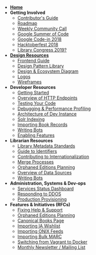 * **[Home](Home)**
* **Getting Involved**
	* [Contributor's Guide](https://github.com/internetarchive/openlibrary/blob/master/CONTRIBUTING.md)
	* [Roadmap](https://github.com/internetarchive/openlibrary/projects/7)
	* [Weekly Community Call](Open-Library-Community-Call-Minutes)
	* [Google Summer of Code](Google-Summer-of-Code-(2018))
	* [Google Code-in 2018](https://github.com/internetarchive/openlibrary/milestone/17)
	* [Hacktoberfest 2018](Hacktoberfest-2018)
	* [Library Congress 2019?](Library-Congress-2019)
* **[Design Resources](Design)**
	* [Frontend Guide](Frontend-Guide)
	* [Design Pattern Library](Design-Pattern-Library)
	* [Design & Ecosystem Diagram](https://docs.google.com/document/d/1RUsUnIJM78gTr5ycewUJNwYHERBQdg_Tv-X-OZpwtRY)
	* [Logos](https://drive.google.com/file/d/1GlUpiaobyL6dbxu8Ok_i_R87aalpzH_z/view)
	* [Wireframes](Design)
* **Developer Resources**
	* [Getting Started](Getting-Started)
	* [Overview of HTTP Endpoints](Endpoints)
	* [Testing Your Code](Testing)
	* [Debugging & Performance Profiling](Debugging-and-Performance-Profiling)
	* [Architecture of Dev Instance](Architecture)
	* [Solr Indexing](SOLR-Indexing)
	* [Importing Book Records](Data-Importing)
	* [Writing Bots](Writing-Bots)
	* [Enabling Features](Feature-Flagging)
* **Librarian Resources** 
	* [Library Metadata Standards](Library-Metadata-Standards)
	* [Guide to Identifiers](Guide-to-Identifiers)
	* [Contributing to Internationalization](https://github.com/internetarchive/openlibrary/tree/master/openlibrary/i18n)
	* [Merge Processes](Merge-Processes)
	* [Orphaned Editions Planning](Orphaned-Editions-Planning)
	* [Overview of Data Sources](Data-Source-Overview)
	* [Writing Bots](Writing-Bots)
* **Administration, Systems & Dev-ops**
	* [Services Status Dashboard](https://status.archivelab.org)
	* [Responding to DDOS](https://git.archive.org/mek/detect-abuse)
	* [Production Provisioning](Production-Service-Architecture)
* **Features & Initiatives (RFCs)**
	* [Fixing Help & Support](Help-and-Support)
	* [Orphaned Editions Planning](Orphaned-Editions-Planning)
	* [Canonical Books Page](Canonical-Books-Page)
	* [Importing IA Wishlist](Importing-IA-Wishlist)
	* [Importing ONIX Feeds](Processing-ONIX-Feeds)
	* [Importing Bulk MARC](Data-Importing#Bulk-MARC-Import)
	* [Switching from Vagrant to Docker](https://github.com/internetarchive/openlibrary/blob/master/docker/README.md)
	* [Monthly Newsletter / Mailing List](Mailing-List)